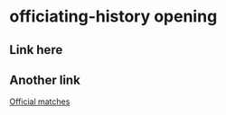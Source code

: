 # officiating-history opening

## Link here

## Another link

[Official matches](docs/officials_v18.html)
